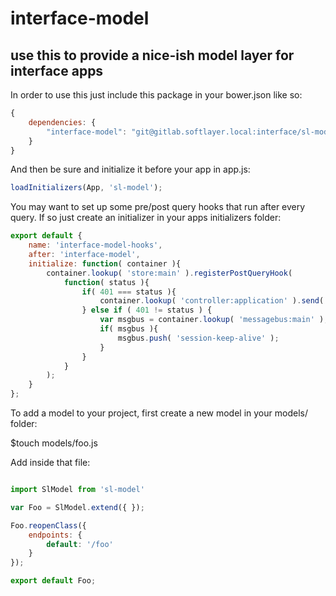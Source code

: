# interface-model

## use this to provide a nice-ish model layer for interface apps

In order to use this just include this package in your bower.json like so:

```javascript
{
    dependencies: {
        "interface-model": "git@gitlab.softlayer.local:interface/sl-model.git#v0.1.1"
    }
}
```

And then be sure and initialize it before your app in app.js:

```javascript
loadInitializers(App, 'sl-model');
```

You may want to set up some pre/post query hooks that run after every query.  If so just create an initializer in your apps initializers folder:

```javascript
export default {
    name: 'interface-model-hooks',
    after: 'interface-model',
    initialize: function( container ){
        container.lookup( 'store:main' ).registerPostQueryHook(
            function( status ){
                if( 401 === status ){
                    container.lookup( 'controller:application' ).send( 'forceLogout' );
                } else if ( 401 != status ) {
                    var msgbus = container.lookup( 'messagebus:main' );
                    if( msgbus ){
                        msgbus.push( 'session-keep-alive' );
                    }
                }
            }
        );
    }
};
```

To add a model to your project, first create a new model in your models/ folder:

$touch models/foo.js

Add inside that file:

```javascript

import SlModel from 'sl-model'

var Foo = SlModel.extend({ });

Foo.reopenClass({
    endpoints: {
        default: '/foo'
    }
});

export default Foo;
```




